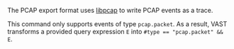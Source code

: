 The PCAP export format uses [libpcap](https://www.tcpdump.org) to write PCAP
events as a trace.

This command only supports events of type `pcap.packet`. As a result, VAST
transforms a provided query expression `E` into `#type == "pcap.packet" && E`.
